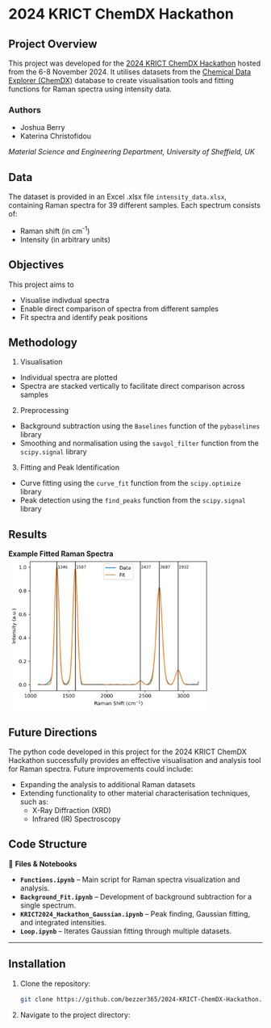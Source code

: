 # 2024 KRICT ChemDX Hackathon

## Project Overview

This project was developed for the [2024 KRICT ChemDX Hackathon](https://gitlab.chemdx.org/global-network/2024-krict-chemdx-hackathon/-/wikis/home) hosted from the 6-8 November 2024. It utilises datasets from the [Chemical Data Explorer (ChemDX)](https://www.chemdx.org/) database to create visualisation tools and fitting functions for Raman spectra using intensity data.

### Authors

- Joshua Berry
- Katerina Christofidou

_Material Science and Engineering Department, University of Sheffield, UK_

## Data

The dataset is provided in an Excel .xlsx file `intensity_data.xlsx`, containing Raman spectra for 39 different samples. Each spectrum consists of:
- Raman shift (in cm<sup>-1</sup>)
- Intensity (in arbitrary units)

## Objectives

This project aims to
- Visualise indivdual spectra
- Enable direct comparison of spectra from different samples
- Fit spectra and identify peak positions

## Methodology

1. Visualisation
  - Individual spectra are plotted
  - Spectra are stacked vertically to facilitate direct comparison across samples
2. Preprocessing
  - Background subtraction using the `Baselines` function of the `pybaselines` library
  - Smoothing and normalisation using the `savgol_filter` function from the `scipy.signal` library
3. Fitting and Peak Identification
  - Curve fitting using the `curve_fit` function from the `scipy.optimize` library
  - Peak detection using the `find_peaks` function from the `scipy.signal` library

## Results

__Example Fitted Raman Spectra__
<img src="https://github.com/bezzer365/2024-KRICT-ChemDX-Hackathon/blob/main/spectrum_fit.png" alt="Fitted Spectra" width="400" height="300">

## Future Directions

The python code developed in this project for the 2024 KRICT ChemDX Hackathon successfully provides an effective visualisation and analysis tool for Raman spectra. Future improvements could include:
- Expanding the analysis to additional Raman datasets
- Extending functionality to other material characterisation techniques, such as:
    - X-Ray Diffraction (XRD)
    - Infrared (IR) Spectroscopy

## Code Structure

📂 **Files & Notebooks**  

- **`Functions.ipynb`** – Main script for Raman spectra visualization and analysis.  
- **`Background_Fit.ipynb`** – Development of background subtraction for a single spectrum.  
- **`KRICT2024_Hackathon_Gaussian.ipynb`** – Peak finding, Gaussian fitting, and integrated intensities.  
- **`Loop.ipynb`** – Iterates Gaussian fitting through multiple datasets.  

---

## Installation

1. Clone the repository:
   ```bash
   git clone https://github.com/bezzer365/2024-KRICT-ChemDX-Hackathon.git
2. Navigate to the project directory:
